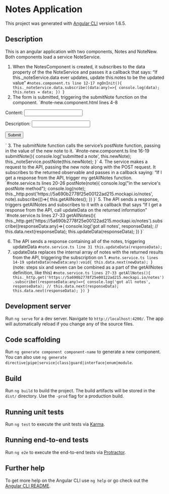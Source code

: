 # Notes Application

This project was generated with [Angular CLI](https://github.com/angular/angular-cli) version 1.6.5.

## Description

This is an angular application with two components, Notes and NoteNew. Both components load a service NoteService. 

1. When the NotesComponent is created, it subscribes to the data property of the the NoteService and passes it a callback that says: “If this._noteService.data ever updates, update this.notes to be the updated value”
`#notes.component.ts line 12-17
ngOnInit(){
  	this._noteService.data.subscribe((data:any)=>{
  		console.log(data);
  		this.notes = data;
  	})
}`
2. The form is submitted, triggering the submitNote function on the component.
`#note-new.component.html lines 4-8
<form (submit)="submitNote()">
		<p>Content: <input type="text" name="content" [(ngModel)]="newNote.content"></p>
		<p>Description: <input type="text" name="description" [(ngModel)]="newNote.description"></p>
		<input type="submit" name="">
</form>`
3. The submitNote function calls the service’s postNote function, passing in the value of the new note to it.
`#note-new.component.ts line 16-19
submitNote(){
  	console.log('submitted a note', this.newNote);
  	this._noteService.postNote(this.newNote);
}`
4. The service makes a request to the API, passing the new note along with the POST request. It subscribes to the returned observable and passes in a callback saying: “If I get a response from the API, trigger my getAllNotes function.
`#note.service.ts lines 20-26
postNote(note){
  	console.log("in the service's postNote method");
  	console.log(note);
  	this._http.post('https://5a690b2778f25e00122ad215.mockapi.io/notes', note).subscribe(()=>{
  		this.getAllNotes();
	})
}`
5. The API sends a response, triggers getAllNotes and subscribes to it with a callback that says “If I get a response from the API, call updateData on the returned information”
`#note.service.ts lines 27-33
getAllNotes(){
  	this._http.get('https://5a690b2778f25e00122ad215.mockapi.io/notes').subscribe((responseData:any)=>{
  		console.log('got all notes', responseData);
  		// this.data.next(responseData);
  		this.updateData(responseData);
	})
}`

6. The API sends a response containing all of the notes, triggering updateData
`#note.service.ts line 31
this.updateData(responseData);`
7. updateData replaces the internal array of notes with the returned results from the API, triggering the subscription on 1.
`#note.service.ts lines 14-19
updateData(newData:any):void{
	this.data.next(newData);
}`
(note: steps six and seven can be combined as a part of the getAllNotes definition, like this)
`#note.service.ts lines 27-33
getAllNotes(){
  	this._http.get('https://5a690b2778f25e00122ad215.mockapi.io/notes').subscribe((responseData:any)=>{
  		console.log('got all notes', responseData);
  		// this.data.next(responseData);
  		this.data.next(responseData);
	})
}`

## Development server

Run `ng serve` for a dev server. Navigate to `http://localhost:4200/`. The app will automatically reload if you change any of the source files.

## Code scaffolding

Run `ng generate component component-name` to generate a new component. You can also use `ng generate directive|pipe|service|class|guard|interface|enum|module`.

## Build

Run `ng build` to build the project. The build artifacts will be stored in the `dist/` directory. Use the `-prod` flag for a production build.

## Running unit tests

Run `ng test` to execute the unit tests via [Karma](https://karma-runner.github.io).

## Running end-to-end tests

Run `ng e2e` to execute the end-to-end tests via [Protractor](http://www.protractortest.org/).

## Further help

To get more help on the Angular CLI use `ng help` or go check out the [Angular CLI README](https://github.com/angular/angular-cli/blob/master/README.md).
